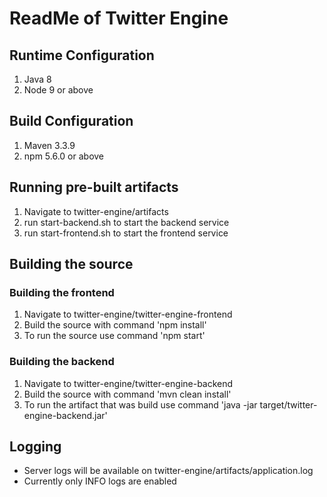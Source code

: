 # ReadMe of Twitter Engine

## Runtime Configuration

1. Java 8
2. Node 9 or above

## Build Configuration

1. Maven 3.3.9
2. npm 5.6.0 or above

## Running pre-built artifacts

1. Navigate to twitter-engine/artifacts
2. run start-backend.sh to start the backend service
3. run start-frontend.sh to start the frontend service

## Building the source

### Building the frontend

1. Navigate to twitter-engine/twitter-engine-frontend
2. Build the source with command 'npm install'
3. To run the source use command 'npm start'

### Building the backend

1. Navigate to twitter-engine/twitter-engine-backend
2. Build the source with command 'mvn clean install'
3. To run the artifact that was build use command 'java -jar target/twitter-engine-backend.jar'

## Logging

* Server logs will be available on twitter-engine/artifacts/application.log
* Currently only INFO logs are enabled